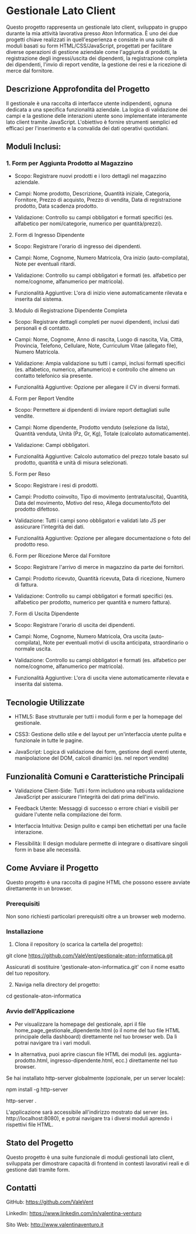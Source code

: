 # Gestionale Lato Client

Questo progetto rappresenta un gestionale lato client, sviluppato in gruppo durante la mia attività lavorativa presso Aton Informatica. È uno dei due progetti chiave realizzati in quell'esperienza e consiste in una suite di moduli basati su form HTML/CSS/JavaScript, progettati per facilitare diverse operazioni di gestione aziendale come l'aggiunta di prodotti, la registrazione degli ingressi/uscita dei dipendenti, la registrazione completa dei dipendenti, l'invio di report vendite, la gestione dei resi e la ricezione di merce dal fornitore.


## Descrizione Approfondita del Progetto

Il gestionale è una raccolta di interfacce utente indipendenti, ognuna dedicata a una specifica funzionalità aziendale. La logica di validazione dei campi e la gestione delle interazioni utente sono implementate interamente lato client tramite JavaScript. L'obiettivo è fornire strumenti semplici ed efficaci per l'inserimento e la convalida dei dati operativi quotidiani.


## Moduli Inclusi:

### 1. Form per Aggiunta Prodotto al Magazzino

 - Scopo: Registrare nuovi prodotti e i loro dettagli nel magazzino aziendale.

 - Campi: Nome prodotto, Descrizione, Quantità iniziale, Categoria, Fornitore, Prezzo di acquisto, Prezzo di vendita, Data di registrazione prodotto, Data scadenza prodotto.

 - Validazione: Controllo su campi obbligatori e formati specifici (es. alfabetico per nomi/categorie, numerico per quantità/prezzi).

2. Form di Ingresso Dipendente

 - Scopo: Registrare l'orario di ingresso dei dipendenti.

 - Campi: Nome, Cognome, Numero Matricola, Ora inizio (auto-compilata), Note per eventuali ritardi.

 - Validazione: Controllo su campi obbligatori e formati (es. alfabetico per nome/cognome, alfanumerico per matricola).

 - Funzionalità Aggiuntive: L'ora di inizio viene automaticamente rilevata e inserita dal sistema.

3. Modulo di Registrazione Dipendente Completa

 - Scopo: Registrare dettagli completi per nuovi dipendenti, inclusi dati personali e di contatto.

 - Campi: Nome, Cognome, Anno di nascita, Luogo di nascita, Via, Città, Provincia, Telefono, Cellulare, Note, Curriculum Vitae (allegato file), Numero Matricola.

 - Validazione: Ampia validazione su tutti i campi, inclusi formati specifici (es. alfabetico, numerico, alfanumerico) e controllo che almeno un contatto telefonico sia presente.

 - Funzionalità Aggiuntive: Opzione per allegare il CV in diversi formati.

4. Form per Report Vendite

 - Scopo: Permettere ai dipendenti di inviare report dettagliati sulle vendite.

 - Campi: Nome dipendente, Prodotto venduto (selezione da lista), Quantità venduta, Unità (Pz, Gr, Kg), Totale (calcolato automaticamente).

 - Validazione: Campi obbligatori.

 - Funzionalità Aggiuntive: Calcolo automatico del prezzo totale basato sul prodotto, quantità e unità di misura selezionati.

5. Form per Reso

 - Scopo: Registrare i resi di prodotti.

 - Campi: Prodotto coinvolto, Tipo di movimento (entrata/uscita), Quantità, Data del movimento, Motivo del reso, Allega documento/foto del prodotto difettoso.

 - Validazione: Tutti i campi sono obbligatori e validati lato JS per assicurare l'integrità dei dati.

 - Funzionalità Aggiuntive: Opzione per allegare documentazione o foto del prodotto reso.

6. Form per Ricezione Merce dal Fornitore

 - Scopo: Registrare l'arrivo di merce in magazzino da parte dei fornitori.

 - Campi: Prodotto ricevuto, Quantità ricevuta, Data di ricezione, Numero di fattura.

 - Validazione: Controllo su campi obbligatori e formati specifici (es. alfabetico per prodotto, numerico per quantità e numero fattura).

7. Form di Uscita Dipendente

 - Scopo: Registrare l'orario di uscita dei dipendenti.

 - Campi: Nome, Cognome, Numero Matricola, Ora uscita (auto-compilata), Note per eventuali motivi di uscita anticipata, straordinario o normale uscita.

 - Validazione: Controllo su campi obbligatori e formati (es. alfabetico per nome/cognome, alfanumerico per matricola).

 - Funzionalità Aggiuntive: L'ora di uscita viene automaticamente rilevata e inserita dal sistema.


## Tecnologie Utilizzate

- HTML5: Base strutturale per tutti i moduli form e per la homepage del gestionale.

- CSS3: Gestione dello stile e del layout per un'interfaccia utente pulita e funzionale in tutte le pagine.

- JavaScript: Logica di validazione dei form, gestione degli eventi utente, manipolazione del DOM, calcoli dinamici (es. nel report vendite)


## Funzionalità Comuni e Caratteristiche Principali

- Validazione Client-Side: Tutti i form includono una robusta validazione JavaScript per assicurare l'integrità dei dati prima dell'invio.

- Feedback Utente: Messaggi di successo o errore chiari e visibili per guidare l'utente nella compilazione dei form.

- Interfaccia Intuitiva: Design pulito e campi ben etichettati per una facile interazione.

- Flessibilità: Il design modulare permette di integrare o disattivare singoli form in base alle necessità.


## Come Avviare il Progetto

Questo progetto è una raccolta di pagine HTML che possono essere avviate direttamente in un browser.


### Prerequisiti

Non sono richiesti particolari prerequisiti oltre a un browser web moderno.


### Installazione

1. Clona il repository (o scarica la cartella del progetto):

git clone https://github.com/ValeVent/gestionale-aton-informatica.git

Assicurati di sostituire 'gestionale-aton-informatica.git' con il nome esatto del tuo repository.

2. Naviga nella directory del progetto:

cd gestionale-aton-informatica


### Avvio dell'Applicazione

- Per visualizzare la homepage del gestionale, apri il file home_page_gestionale_dipendente.html (o il nome del tuo file HTML principale della dashboard) direttamente nel tuo browser web. Da lì potrai navigare tra i vari moduli.

- In alternativa, puoi aprire ciascun file HTML dei moduli (es. aggiunta-prodotto.html, ingresso-dipendente.html, ecc.) direttamente nel tuo browser.

Se hai installato http-server globalmente (opzionale, per un server locale):

npm install -g http-server

http-server .

L'applicazione sarà accessibile all'indirizzo mostrato dal server (es. http://localhost:8080), e potrai navigare tra i diversi moduli aprendo i rispettivi file HTML.


## Stato del Progetto

Questo progetto è una suite funzionale di moduli gestionali lato client, sviluppata per dimostrare capacità di frontend in contesti lavorativi reali e di gestione dati tramite form.


## Contatti

GitHub: https://github.com/ValeVent

LinkedIn: https://www.linkedin.com/in/valentina-venturo

Sito Web: http://www.valentinaventuro.it
